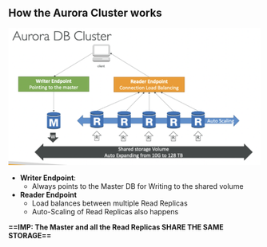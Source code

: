 
## How the Aurora Cluster works

![image](../../img/Pasted_image_20240303194523.png)

- **Writer Endpoint**:
	- Always points to the Master DB for Writing to the shared volume
- **Reader Endpoint**
	- Load balances between multiple Read Replicas
	- Auto-Scaling of Read Replicas also happens

**==IMP: The Master and all the  Read Replicas SHARE THE SAME STORAGE==**
